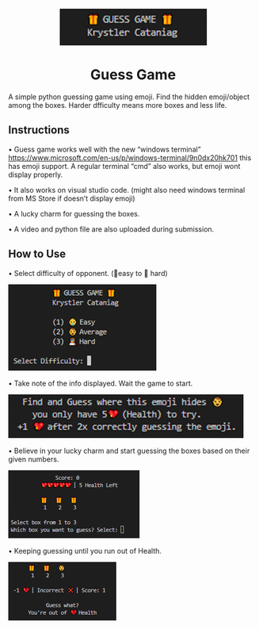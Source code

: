 <p align="center">
  <img width="auto" height="auto" src="/GameFootage/title.png">
</p>

<h1 align="center">
Guess Game
</h1>
A simple python guessing game using emoji. Find the hidden emoji/object among the boxes. Harder dfficulty means more boxes and less life.


## Instructions

•	Guess game works well with the new “windows terminal” https://www.microsoft.com/en-us/p/windows-terminal/9n0dx20hk701 this has emoji support. A regular terminal “cmd” also works, but emoji wont display properly.

•	It also works on visual studio code. (might also need windows terminal from MS Store if doesn’t display emoji)

•	A lucky charm for guessing the boxes.

•	A video and python file are also uploaded during submission.


## How to Use

•	Select difficulty of opponent. (👶easy to 🦸 hard)

![Select difficulty of opponent](/GameFootage/difficulty.png)

•	Take note of the info displayed. Wait the game to start.

![Take note of the info displayed. Wait the game to start](/GameFootage/gamestart.png)

•	Believe in your lucky charm and start guessing the boxes based on their given numbers.

![Believe in your lucky charm and start guessing the boxes based on their given numbers.](/GameFootage/guess.png)

•	Keeping guessing until you run out of Health.

![Keeping guessing until you run out of Health.](/GameFootage/endgame.png)

